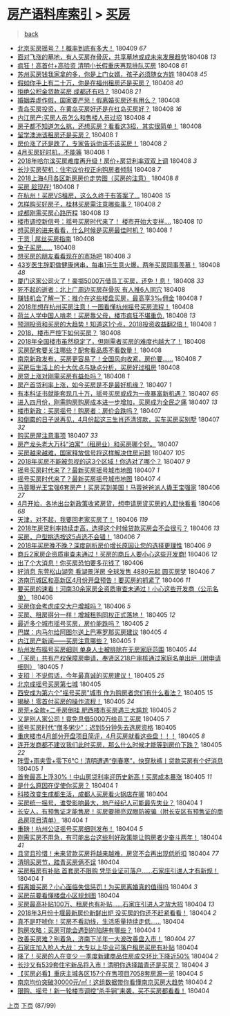 [房产语料库索引](../../README.md)  > [买房](买房.md)
====
> [back](../README.md)

- [北京买房摇号？！概率到底有多大！](http://jkwz.applinzi.com/ittc/7089790930515395600.html#%E5%8C%97%E4%BA%AC%E4%B9%B0%E6%88%BF%E6%91%87%E5%8F%B7%EF%BC%9F%EF%BC%81%E6%A6%82%E7%8E%87%E5%88%B0%E5%BA%95%E6%9C%89%E5%A4%9A%E5%A4%A7%EF%BC%81) 180409 *67* 
- [面对飞涨的墓地，有人买房存骨灰，共享墓地或成未来发展趋势​](http://jkwz.applinzi.com/ittc/7089750473764766726.html#%E9%9D%A2%E5%AF%B9%E9%A3%9E%E6%B6%A8%E7%9A%84%E5%A2%93%E5%9C%B0%EF%BC%8C%E6%9C%89%E4%BA%BA%E4%B9%B0%E6%88%BF%E5%AD%98%E9%AA%A8%E7%81%B0%EF%BC%8C%E5%85%B1%E4%BA%AB%E5%A2%93%E5%9C%B0%E6%88%96%E6%88%90%E6%9C%AA%E6%9D%A5%E5%8F%91%E5%B1%95%E8%B6%8B%E5%8A%BF%E2%80%8B) 180408 *13* 
- [疯狂！高首付+高验资 清明小长假重庆再现排队买房](http://jkwz.applinzi.com/ittc/7089730657658078219.html#%E7%96%AF%E7%8B%82%EF%BC%81%E9%AB%98%E9%A6%96%E4%BB%98%2B%E9%AB%98%E9%AA%8C%E8%B5%84+%E6%B8%85%E6%98%8E%E5%B0%8F%E9%95%BF%E5%81%87%E9%87%8D%E5%BA%86%E5%86%8D%E7%8E%B0%E6%8E%92%E9%98%9F%E4%B9%B0%E6%88%BF) 180408 *61* 
- [苏州买房钱我家拿的多，你是上门女婿，孩子必须随女方姓](http://jkwz.applinzi.com/ittc/7089719391803671558.html#%E8%8B%8F%E5%B7%9E%E4%B9%B0%E6%88%BF%E9%92%B1%E6%88%91%E5%AE%B6%E6%8B%BF%E7%9A%84%E5%A4%9A%EF%BC%8C%E4%BD%A0%E6%98%AF%E4%B8%8A%E9%97%A8%E5%A5%B3%E5%A9%BF%EF%BC%8C%E5%AD%A9%E5%AD%90%E5%BF%85%E9%A1%BB%E9%9A%8F%E5%A5%B3%E6%96%B9%E5%A7%93) 180408 *45* 
- [假如你手上有二十万，你是在福州租房还是买房？](http://jkwz.applinzi.com/ittc/7085157784138286087.html#%E5%81%87%E5%A6%82%E4%BD%A0%E6%89%8B%E4%B8%8A%E6%9C%89%E4%BA%8C%E5%8D%81%E4%B8%87%EF%BC%8C%E4%BD%A0%E6%98%AF%E5%9C%A8%E7%A6%8F%E5%B7%9E%E7%A7%9F%E6%88%BF%E8%BF%98%E6%98%AF%E4%B9%B0%E6%88%BF%EF%BC%9F) 180408 *40* 
- [拒绝公积金贷款买房 成都还有吗？](http://jkwz.applinzi.com/ittc/7089710709074297866.html#%E6%8B%92%E7%BB%9D%E5%85%AC%E7%A7%AF%E9%87%91%E8%B4%B7%E6%AC%BE%E4%B9%B0%E6%88%BF+%E6%88%90%E9%83%BD%E8%BF%98%E6%9C%89%E5%90%97%EF%BC%9F) 180408 *21* 
- [婚姻弄虚作假，国家要严惩！假离婚买房还有用么？](http://jkwz.applinzi.com/ittc/7089376344440046609.html#%E5%A9%9A%E5%A7%BB%E5%BC%84%E8%99%9A%E4%BD%9C%E5%81%87%EF%BC%8C%E5%9B%BD%E5%AE%B6%E8%A6%81%E4%B8%A5%E6%83%A9%EF%BC%81%E5%81%87%E7%A6%BB%E5%A9%9A%E4%B9%B0%E6%88%BF%E8%BF%98%E6%9C%89%E7%94%A8%E4%B9%88%EF%BC%9F) 180408  
- [青岛买房投资，在黄岛买房好还是在红岛买房好？](http://jkwz.applinzi.com/ittc/7089686978591458314.html#%E9%9D%92%E5%B2%9B%E4%B9%B0%E6%88%BF%E6%8A%95%E8%B5%84%EF%BC%8C%E5%9C%A8%E9%BB%84%E5%B2%9B%E4%B9%B0%E6%88%BF%E5%A5%BD%E8%BF%98%E6%98%AF%E5%9C%A8%E7%BA%A2%E5%B2%9B%E4%B9%B0%E6%88%BF%E5%A5%BD%EF%BC%9F) 180408 *16* 
- [内江房产:买房人员怎么和售楼人员过招](http://jkwz.applinzi.com/ittc/7089673828315956241.html#%E5%86%85%E6%B1%9F%E6%88%BF%E4%BA%A7%3A%E4%B9%B0%E6%88%BF%E4%BA%BA%E5%91%98%E6%80%8E%E4%B9%88%E5%92%8C%E5%94%AE%E6%A5%BC%E4%BA%BA%E5%91%98%E8%BF%87%E6%8B%9B) 180408 *4* 
- [房子都不知道怎么挑，还想买房？看看这3招，其实很简单！](http://jkwz.applinzi.com/ittc/7089669072977658886.html#%E6%88%BF%E5%AD%90%E9%83%BD%E4%B8%8D%E7%9F%A5%E9%81%93%E6%80%8E%E4%B9%88%E6%8C%91%EF%BC%8C%E8%BF%98%E6%83%B3%E4%B9%B0%E6%88%BF%EF%BC%9F%E7%9C%8B%E7%9C%8B%E8%BF%993%E6%8B%9B%EF%BC%8C%E5%85%B6%E5%AE%9E%E5%BE%88%E7%AE%80%E5%8D%95%EF%BC%81) 180408  
- [留学澳洲该租房还是买房？](http://jkwz.applinzi.com/ittc/7089666021088822283.html#%E7%95%99%E5%AD%A6%E6%BE%B3%E6%B4%B2%E8%AF%A5%E7%A7%9F%E6%88%BF%E8%BF%98%E6%98%AF%E4%B9%B0%E6%88%BF%EF%BC%9F) 180408 *1* 
- [房价涨了还是跌了，专家告诉你该不该买房！](http://jkwz.applinzi.com/ittc/7089665245700424721.html#%E6%88%BF%E4%BB%B7%E6%B6%A8%E4%BA%86%E8%BF%98%E6%98%AF%E8%B7%8C%E4%BA%86%EF%BC%8C%E4%B8%93%E5%AE%B6%E5%91%8A%E8%AF%89%E4%BD%A0%E8%AF%A5%E4%B8%8D%E8%AF%A5%E4%B9%B0%E6%88%BF%EF%BC%81) 180408 *2* 
- [4月买房好时机，不能等](http://jkwz.applinzi.com/ittc/7089654988488049674.html#4%E6%9C%88%E4%B9%B0%E6%88%BF%E5%A5%BD%E6%97%B6%E6%9C%BA%EF%BC%8C%E4%B8%8D%E8%83%BD%E7%AD%89) 180408 *1* 
- [2018年哈尔滨买房难度再升级！房价+房贷利率双双上调](http://jkwz.applinzi.com/ittc/7089651230739792902.html#2018%E5%B9%B4%E5%93%88%E5%B0%94%E6%BB%A8%E4%B9%B0%E6%88%BF%E9%9A%BE%E5%BA%A6%E5%86%8D%E5%8D%87%E7%BA%A7%EF%BC%81%E6%88%BF%E4%BB%B7%2B%E6%88%BF%E8%B4%B7%E5%88%A9%E7%8E%87%E5%8F%8C%E5%8F%8C%E4%B8%8A%E8%B0%83) 180408 *3* 
- [长沙买房契机：住宅议价权正向购房者倾斜](http://jkwz.applinzi.com/ittc/7089644674501575690.html#%E9%95%BF%E6%B2%99%E4%B9%B0%E6%88%BF%E5%A5%91%E6%9C%BA%EF%BC%9A%E4%BD%8F%E5%AE%85%E8%AE%AE%E4%BB%B7%E6%9D%83%E6%AD%A3%E5%90%91%E8%B4%AD%E6%88%BF%E8%80%85%E5%80%BE%E6%96%9C) 180408 *7* 
- [2018上海4月各区新房房价走势图（买房的注意）](http://jkwz.applinzi.com/ittc/7089642212881335307.html#2018%E4%B8%8A%E6%B5%B74%E6%9C%88%E5%90%84%E5%8C%BA%E6%96%B0%E6%88%BF%E6%88%BF%E4%BB%B7%E8%B5%B0%E5%8A%BF%E5%9B%BE%EF%BC%88%E4%B9%B0%E6%88%BF%E7%9A%84%E6%B3%A8%E6%84%8F%EF%BC%89) 180408 *8* 
- [买房 趁现在!](http://jkwz.applinzi.com/ittc/7089641778624070666.html#%E4%B9%B0%E6%88%BF+%E8%B6%81%E7%8E%B0%E5%9C%A8%21) 180408 *1* 
- [在杭州！买房VS租房，这么久终于有答案了…](http://jkwz.applinzi.com/ittc/7089628760406230033.html#%E5%9C%A8%E6%9D%AD%E5%B7%9E%EF%BC%81%E4%B9%B0%E6%88%BFVS%E7%A7%9F%E6%88%BF%EF%BC%8C%E8%BF%99%E4%B9%88%E4%B9%85%E7%BB%88%E4%BA%8E%E6%9C%89%E7%AD%94%E6%A1%88%E4%BA%86%E2%80%A6) 180408 *15* 
- [怎样购买好房子，桂林买房需注意哪些事？](http://jkwz.applinzi.com/ittc/7089635486245323793.html#%E6%80%8E%E6%A0%B7%E8%B4%AD%E4%B9%B0%E5%A5%BD%E6%88%BF%E5%AD%90%EF%BC%8C%E6%A1%82%E6%9E%97%E4%B9%B0%E6%88%BF%E9%9C%80%E6%B3%A8%E6%84%8F%E5%93%AA%E4%BA%9B%E4%BA%8B%EF%BC%9F) 180408 *2* 
- [成都刚需买房心路历程](http://jkwz.applinzi.com/ittc/7089634450495505419.html#%E6%88%90%E9%83%BD%E5%88%9A%E9%9C%80%E4%B9%B0%E6%88%BF%E5%BF%83%E8%B7%AF%E5%8E%86%E7%A8%8B) 180408 *13* 
- [楼市调控新信号：摇号买房时代来了！ 楼市开始大变样....](http://jkwz.applinzi.com/ittc/7089630741669610513.html#%E6%A5%BC%E5%B8%82%E8%B0%83%E6%8E%A7%E6%96%B0%E4%BF%A1%E5%8F%B7%EF%BC%9A%E6%91%87%E5%8F%B7%E4%B9%B0%E6%88%BF%E6%97%B6%E4%BB%A3%E6%9D%A5%E4%BA%86%EF%BC%81+%E6%A5%BC%E5%B8%82%E5%BC%80%E5%A7%8B%E5%A4%A7%E5%8F%98%E6%A0%B7....) 180408 *10* 
- [想买房的进来看看，什么时候是买房最佳时机？](http://jkwz.applinzi.com/ittc/7089623244888081415.html#%E6%83%B3%E4%B9%B0%E6%88%BF%E7%9A%84%E8%BF%9B%E6%9D%A5%E7%9C%8B%E7%9C%8B%EF%BC%8C%E4%BB%80%E4%B9%88%E6%97%B6%E5%80%99%E6%98%AF%E4%B9%B0%E6%88%BF%E6%9C%80%E4%BD%B3%E6%97%B6%E6%9C%BA%EF%BC%9F) 180408 *1* 
- [干货 | 屌丝买房指南](http://jkwz.applinzi.com/ittc/7089613073025598470.html#%E5%B9%B2%E8%B4%A7+%7C+%E5%B1%8C%E4%B8%9D%E4%B9%B0%E6%88%BF%E6%8C%87%E5%8D%97) 180408  
- [兔子买房……](http://jkwz.applinzi.com/ittc/7089609333392540688.html#%E5%85%94%E5%AD%90%E4%B9%B0%E6%88%BF%E2%80%A6%E2%80%A6) 180408  
- [想买房的朋友看看现在的市场吧](http://jkwz.applinzi.com/ittc/7089600194146731014.html#%E6%83%B3%E4%B9%B0%E6%88%BF%E7%9A%84%E6%9C%8B%E5%8F%8B%E7%9C%8B%E7%9C%8B%E7%8E%B0%E5%9C%A8%E7%9A%84%E5%B8%82%E5%9C%BA%E5%90%A7) 180408 *3* 
- [43岁医生辞职做健康烤串，每串1元生意火爆，两年买房同事羡慕！](http://jkwz.applinzi.com/ittc/7089588318184670224.html#43%E5%B2%81%E5%8C%BB%E7%94%9F%E8%BE%9E%E8%81%8C%E5%81%9A%E5%81%A5%E5%BA%B7%E7%83%A4%E4%B8%B2%EF%BC%8C%E6%AF%8F%E4%B8%B21%E5%85%83%E7%94%9F%E6%84%8F%E7%81%AB%E7%88%86%EF%BC%8C%E4%B8%A4%E5%B9%B4%E4%B9%B0%E6%88%BF%E5%90%8C%E4%BA%8B%E7%BE%A1%E6%85%95%EF%BC%81) 180408 *48* 
- [厦门这家公司火了！豪掷5000万借员工买房，还免！息！](http://jkwz.applinzi.com/ittc/7089582979003450378.html#%E5%8E%A6%E9%97%A8%E8%BF%99%E5%AE%B6%E5%85%AC%E5%8F%B8%E7%81%AB%E4%BA%86%EF%BC%81%E8%B1%AA%E6%8E%B75000%E4%B8%87%E5%80%9F%E5%91%98%E5%B7%A5%E4%B9%B0%E6%88%BF%EF%BC%8C%E8%BF%98%E5%85%8D%EF%BC%81%E6%81%AF%EF%BC%81) 180408 *33* 
- [死不起的逝者：北上广周边买房存骨灰 有人推6人同穴](http://jkwz.applinzi.com/ittc/7089582295025714193.html#%E6%AD%BB%E4%B8%8D%E8%B5%B7%E7%9A%84%E9%80%9D%E8%80%85%EF%BC%9A%E5%8C%97%E4%B8%8A%E5%B9%BF%E5%91%A8%E8%BE%B9%E4%B9%B0%E6%88%BF%E5%AD%98%E9%AA%A8%E7%81%B0+%E6%9C%89%E4%BA%BA%E6%8E%A86%E4%BA%BA%E5%90%8C%E7%A9%B4) 180408  
- [赚钱机会了解一下：推介在这些楼盘买房，最高享3‰佣金](http://jkwz.applinzi.com/ittc/7089579911025263627.html#%E8%B5%9A%E9%92%B1%E6%9C%BA%E4%BC%9A%E4%BA%86%E8%A7%A3%E4%B8%80%E4%B8%8B%EF%BC%9A%E6%8E%A8%E4%BB%8B%E5%9C%A8%E8%BF%99%E4%BA%9B%E6%A5%BC%E7%9B%98%E4%B9%B0%E6%88%BF%EF%BC%8C%E6%9C%80%E9%AB%98%E4%BA%AB3%E2%80%B0%E4%BD%A3%E9%87%91) 180408 *1* 
- [2018年想在杭州买房注意！一图看懂杭州摇号买房流程！](http://jkwz.applinzi.com/ittc/7089557851003683847.html#2018%E5%B9%B4%E6%83%B3%E5%9C%A8%E6%9D%AD%E5%B7%9E%E4%B9%B0%E6%88%BF%E6%B3%A8%E6%84%8F%EF%BC%81%E4%B8%80%E5%9B%BE%E7%9C%8B%E6%87%82%E6%9D%AD%E5%B7%9E%E6%91%87%E5%8F%B7%E4%B9%B0%E6%88%BF%E6%B5%81%E7%A8%8B%EF%BC%81) 180408  
- [荷兰人学中国人啃老！买房靠父母，楼市疯狂不堪重负.](http://jkwz.applinzi.com/ittc/7089557763997041670.html#%E8%8D%B7%E5%85%B0%E4%BA%BA%E5%AD%A6%E4%B8%AD%E5%9B%BD%E4%BA%BA%E5%95%83%E8%80%81%EF%BC%81%E4%B9%B0%E6%88%BF%E9%9D%A0%E7%88%B6%E6%AF%8D%EF%BC%8C%E6%A5%BC%E5%B8%82%E7%96%AF%E7%8B%82%E4%B8%8D%E5%A0%AA%E9%87%8D%E8%B4%9F.) 180408 *13* 
- [预测投资和买房的大趋势！知道这1个点，2018投资收益翻2倍！](http://jkwz.applinzi.com/ittc/7089556448600392721.html#%E9%A2%84%E6%B5%8B%E6%8A%95%E8%B5%84%E5%92%8C%E4%B9%B0%E6%88%BF%E7%9A%84%E5%A4%A7%E8%B6%8B%E5%8A%BF%EF%BC%81%E7%9F%A5%E9%81%93%E8%BF%991%E4%B8%AA%E7%82%B9%EF%BC%8C2018%E6%8A%95%E8%B5%84%E6%94%B6%E7%9B%8A%E7%BF%BB2%E5%80%8D%EF%BC%81) 180408 *1* 
- [2018，楼市严控下如何买房？](http://jkwz.applinzi.com/ittc/7089555889650664454.html#2018%EF%BC%8C%E6%A5%BC%E5%B8%82%E4%B8%A5%E6%8E%A7%E4%B8%8B%E5%A6%82%E4%BD%95%E4%B9%B0%E6%88%BF%EF%BC%9F) 180408  
- [2018年全国楼市虽然稳定了，但刚需者买房的难度也越大了！](http://jkwz.applinzi.com/ittc/7089525130516759569.html#2018%E5%B9%B4%E5%85%A8%E5%9B%BD%E6%A5%BC%E5%B8%82%E8%99%BD%E7%84%B6%E7%A8%B3%E5%AE%9A%E4%BA%86%EF%BC%8C%E4%BD%86%E5%88%9A%E9%9C%80%E8%80%85%E4%B9%B0%E6%88%BF%E7%9A%84%E9%9A%BE%E5%BA%A6%E4%B9%9F%E8%B6%8A%E5%A4%A7%E4%BA%86%EF%BC%81) 180408  
- [买房配套要关注哪些？配套看品质不看数量！](http://jkwz.applinzi.com/ittc/7089553747514754064.html#%E4%B9%B0%E6%88%BF%E9%85%8D%E5%A5%97%E8%A6%81%E5%85%B3%E6%B3%A8%E5%93%AA%E4%BA%9B%EF%BC%9F%E9%85%8D%E5%A5%97%E7%9C%8B%E5%93%81%E8%B4%A8%E4%B8%8D%E7%9C%8B%E6%95%B0%E9%87%8F%EF%BC%81) 180408  
- [南京新政发布，买房更容易了！全国风向收紧，房价要......](http://jkwz.applinzi.com/ittc/7089549544008451082.html#%E5%8D%97%E4%BA%AC%E6%96%B0%E6%94%BF%E5%8F%91%E5%B8%83%EF%BC%8C%E4%B9%B0%E6%88%BF%E6%9B%B4%E5%AE%B9%E6%98%93%E4%BA%86%EF%BC%81%E5%85%A8%E5%9B%BD%E9%A3%8E%E5%90%91%E6%94%B6%E7%B4%A7%EF%BC%8C%E6%88%BF%E4%BB%B7%E8%A6%81......) 180408 *7* 
- [买房后生活上的十大优点与缺点分析，买房好过租房](http://jkwz.applinzi.com/ittc/7089530747541259281.html#%E4%B9%B0%E6%88%BF%E5%90%8E%E7%94%9F%E6%B4%BB%E4%B8%8A%E7%9A%84%E5%8D%81%E5%A4%A7%E4%BC%98%E7%82%B9%E4%B8%8E%E7%BC%BA%E7%82%B9%E5%88%86%E6%9E%90%EF%BC%8C%E4%B9%B0%E6%88%BF%E5%A5%BD%E8%BF%87%E7%A7%9F%E6%88%BF) 180408  
- [房贷上涨对刚需买房有益处吗？](http://jkwz.applinzi.com/ittc/7089521434244416519.html#%E6%88%BF%E8%B4%B7%E4%B8%8A%E6%B6%A8%E5%AF%B9%E5%88%9A%E9%9C%80%E4%B9%B0%E6%88%BF%E6%9C%89%E7%9B%8A%E5%A4%84%E5%90%97%EF%BC%9F) 180408 *1* 
- [房产首贷利率上涨，如今买房是不是最好机缘？](http://jkwz.applinzi.com/ittc/7089370643198116871.html#%E6%88%BF%E4%BA%A7%E9%A6%96%E8%B4%B7%E5%88%A9%E7%8E%87%E4%B8%8A%E6%B6%A8%EF%BC%8C%E5%A6%82%E4%BB%8A%E4%B9%B0%E6%88%BF%E6%98%AF%E4%B8%8D%E6%98%AF%E6%9C%80%E5%A5%BD%E6%9C%BA%E7%BC%98%EF%BC%9F) 180407 *1* 
- [有本科证书就能套现几十万，摇号买房或成为一夜暴富新机遇？](http://jkwz.applinzi.com/ittc/7089363003856389126.html#%E6%9C%89%E6%9C%AC%E7%A7%91%E8%AF%81%E4%B9%A6%E5%B0%B1%E8%83%BD%E5%A5%97%E7%8E%B0%E5%87%A0%E5%8D%81%E4%B8%87%EF%BC%8C%E6%91%87%E5%8F%B7%E4%B9%B0%E6%88%BF%E6%88%96%E6%88%90%E4%B8%BA%E4%B8%80%E5%A4%9C%E6%9A%B4%E5%AF%8C%E6%96%B0%E6%9C%BA%E9%81%87%EF%BC%9F) 180407 *65* 
- [进入四月份，刚需购房购房成本进一步增加，买房成为全民之痛](http://jkwz.applinzi.com/ittc/7089330564035511303.html#%E8%BF%9B%E5%85%A5%E5%9B%9B%E6%9C%88%E4%BB%BD%EF%BC%8C%E5%88%9A%E9%9C%80%E8%B4%AD%E6%88%BF%E8%B4%AD%E6%88%BF%E6%88%90%E6%9C%AC%E8%BF%9B%E4%B8%80%E6%AD%A5%E5%A2%9E%E5%8A%A0%EF%BC%8C%E4%B9%B0%E6%88%BF%E6%88%90%E4%B8%BA%E5%85%A8%E6%B0%91%E4%B9%8B%E7%97%9B) 180407 *13* 
- [楼市新政：买房摇号！购房者：房价会跌吗？](http://jkwz.applinzi.com/ittc/7089254897650500625.html#%E6%A5%BC%E5%B8%82%E6%96%B0%E6%94%BF%EF%BC%9A%E4%B9%B0%E6%88%BF%E6%91%87%E5%8F%B7%EF%BC%81%E8%B4%AD%E6%88%BF%E8%80%85%EF%BC%9A%E6%88%BF%E4%BB%B7%E4%BC%9A%E8%B7%8C%E5%90%97%EF%BC%9F) 180407  
- [和倒霉的日子说再见，4月份起这三生肖还清贷款，买车买房买别墅](http://jkwz.applinzi.com/ittc/7089302033721197575.html#%E5%92%8C%E5%80%92%E9%9C%89%E7%9A%84%E6%97%A5%E5%AD%90%E8%AF%B4%E5%86%8D%E8%A7%81%EF%BC%8C4%E6%9C%88%E4%BB%BD%E8%B5%B7%E8%BF%99%E4%B8%89%E7%94%9F%E8%82%96%E8%BF%98%E6%B8%85%E8%B4%B7%E6%AC%BE%EF%BC%8C%E4%B9%B0%E8%BD%A6%E4%B9%B0%E6%88%BF%E4%B9%B0%E5%88%AB%E5%A2%85) 180407 *32* 
- [购买房屋注意事项](http://jkwz.applinzi.com/ittc/7089282853278057478.html#%E8%B4%AD%E4%B9%B0%E6%88%BF%E5%B1%8B%E6%B3%A8%E6%84%8F%E4%BA%8B%E9%A1%B9) 180407 *33* 
- [房产龙头老大万科“泊寓”（租房业）和买房哪个好。](http://jkwz.applinzi.com/ittc/7089270727381615623.html#%E6%88%BF%E4%BA%A7%E9%BE%99%E5%A4%B4%E8%80%81%E5%A4%A7%E4%B8%87%E7%A7%91%E2%80%9C%E6%B3%8A%E5%AF%93%E2%80%9D%EF%BC%88%E7%A7%9F%E6%88%BF%E4%B8%9A%EF%BC%89%E5%92%8C%E4%B9%B0%E6%88%BF%E5%93%AA%E4%B8%AA%E5%A5%BD%E3%80%82) 180407  
- [买房越来越难，国家释放信号将这样解决住房问题](http://jkwz.applinzi.com/ittc/7089017756689368075.html#%E4%B9%B0%E6%88%BF%E8%B6%8A%E6%9D%A5%E8%B6%8A%E9%9A%BE%EF%BC%8C%E5%9B%BD%E5%AE%B6%E9%87%8A%E6%94%BE%E4%BF%A1%E5%8F%B7%E5%B0%86%E8%BF%99%E6%A0%B7%E8%A7%A3%E5%86%B3%E4%BD%8F%E6%88%BF%E9%97%AE%E9%A2%98) 180407 *105* 
- [2018年买房不能被忽视的这3个区域！你选对了哪个？](http://jkwz.applinzi.com/ittc/7088189816963597318.html#2018%E5%B9%B4%E4%B9%B0%E6%88%BF%E4%B8%8D%E8%83%BD%E8%A2%AB%E5%BF%BD%E8%A7%86%E7%9A%84%E8%BF%993%E4%B8%AA%E5%8C%BA%E5%9F%9F%EF%BC%81%E4%BD%A0%E9%80%89%E5%AF%B9%E4%BA%86%E5%93%AA%E4%B8%AA%EF%BC%9F) 180407 *9* 
- [摇号买房时代来了？最新买房摇号城市地图](http://jkwz.applinzi.com/ittc/7089132963654796305.html#%E6%91%87%E5%8F%B7%E4%B9%B0%E6%88%BF%E6%97%B6%E4%BB%A3%E6%9D%A5%E4%BA%86%EF%BC%9F%E6%9C%80%E6%96%B0%E4%B9%B0%E6%88%BF%E6%91%87%E5%8F%B7%E5%9F%8E%E5%B8%82%E5%9C%B0%E5%9B%BE) 180407 *1* 
- [摇号买房时代来了？最新买房摇号城市地图](http://jkwz.applinzi.com/ittc/7089018000835609617.html#%E6%91%87%E5%8F%B7%E4%B9%B0%E6%88%BF%E6%97%B6%E4%BB%A3%E6%9D%A5%E4%BA%86%EF%BC%9F%E6%9C%80%E6%96%B0%E4%B9%B0%E6%88%BF%E6%91%87%E5%8F%B7%E5%9F%8E%E5%B8%82%E5%9C%B0%E5%9B%BE) 180407 *4* 
- [马蓉曝光王宝强6套房产！买房买到美国！马蓉爸爸派人撬王宝强家](http://jkwz.applinzi.com/ittc/7088947325563307024.html#%E9%A9%AC%E8%93%89%E6%9B%9D%E5%85%89%E7%8E%8B%E5%AE%9D%E5%BC%BA6%E5%A5%97%E6%88%BF%E4%BA%A7%EF%BC%81%E4%B9%B0%E6%88%BF%E4%B9%B0%E5%88%B0%E7%BE%8E%E5%9B%BD%EF%BC%81%E9%A9%AC%E8%93%89%E7%88%B8%E7%88%B8%E6%B4%BE%E4%BA%BA%E6%92%AC%E7%8E%8B%E5%AE%9D%E5%BC%BA%E5%AE%B6) 180406 *27* 
- [4月开始，各地出台新政策收紧房贷，想申请房贷买房的人赶快看看](http://jkwz.applinzi.com/ittc/7088942624256033798.html#4%E6%9C%88%E5%BC%80%E5%A7%8B%EF%BC%8C%E5%90%84%E5%9C%B0%E5%87%BA%E5%8F%B0%E6%96%B0%E6%94%BF%E7%AD%96%E6%94%B6%E7%B4%A7%E6%88%BF%E8%B4%B7%EF%BC%8C%E6%83%B3%E7%94%B3%E8%AF%B7%E6%88%BF%E8%B4%B7%E4%B9%B0%E6%88%BF%E7%9A%84%E4%BA%BA%E8%B5%B6%E5%BF%AB%E7%9C%8B%E7%9C%8B) 180406 *68* 
- [天津，对不起，我要回老家买房了！](http://jkwz.applinzi.com/ittc/7088932219072807953.html#%E5%A4%A9%E6%B4%A5%EF%BC%8C%E5%AF%B9%E4%B8%8D%E8%B5%B7%EF%BC%8C%E6%88%91%E8%A6%81%E5%9B%9E%E8%80%81%E5%AE%B6%E4%B9%B0%E6%88%BF%E4%BA%86%EF%BC%81) 180406 *119* 
- [2018年房贷利率持续走高，选择这个时候贷款买房会不会很亏？](http://jkwz.applinzi.com/ittc/7088919416702239750.html#2018%E5%B9%B4%E6%88%BF%E8%B4%B7%E5%88%A9%E7%8E%87%E6%8C%81%E7%BB%AD%E8%B5%B0%E9%AB%98%EF%BC%8C%E9%80%89%E6%8B%A9%E8%BF%99%E4%B8%AA%E6%97%B6%E5%80%99%E8%B4%B7%E6%AC%BE%E4%B9%B0%E6%88%BF%E4%BC%9A%E4%B8%8D%E4%BC%9A%E5%BE%88%E4%BA%8F%EF%BC%9F) 180406 *13* 
- [买房，户型挑选按这5点选不会错！](http://jkwz.applinzi.com/ittc/7088895319557538827.html#%E4%B9%B0%E6%88%BF%EF%BC%8C%E6%88%B7%E5%9E%8B%E6%8C%91%E9%80%89%E6%8C%89%E8%BF%995%E7%82%B9%E9%80%89%E4%B8%8D%E4%BC%9A%E9%94%99%EF%BC%81) 180406 *7* 
- [2018年买房晚不晚？深度剖析房价增长原因让您的选择更理性](http://jkwz.applinzi.com/ittc/7088863702105457680.html#2018%E5%B9%B4%E4%B9%B0%E6%88%BF%E6%99%9A%E4%B8%8D%E6%99%9A%EF%BC%9F%E6%B7%B1%E5%BA%A6%E5%89%96%E6%9E%90%E6%88%BF%E4%BB%B7%E5%A2%9E%E9%95%BF%E5%8E%9F%E5%9B%A0%E8%AE%A9%E6%82%A8%E7%9A%84%E9%80%89%E6%8B%A9%E6%9B%B4%E7%90%86%E6%80%A7) 180406 *9* 
- [商丘2家房企资质审查未通过！买房的商丘人要小心这些开发商!](http://jkwz.applinzi.com/ittc/7088805444242113553.html#%E5%95%86%E4%B8%982%E5%AE%B6%E6%88%BF%E4%BC%81%E8%B5%84%E8%B4%A8%E5%AE%A1%E6%9F%A5%E6%9C%AA%E9%80%9A%E8%BF%87%EF%BC%81%E4%B9%B0%E6%88%BF%E7%9A%84%E5%95%86%E4%B8%98%E4%BA%BA%E8%A6%81%E5%B0%8F%E5%BF%83%E8%BF%99%E4%BA%9B%E5%BC%80%E5%8F%91%E5%95%86%21) 180406 *12* 
- [出了个大消息！你买房恐怕要多花钱了](http://jkwz.applinzi.com/ittc/7088805209008768010.html#%E5%87%BA%E4%BA%86%E4%B8%AA%E5%A4%A7%E6%B6%88%E6%81%AF%EF%BC%81%E4%BD%A0%E4%B9%B0%E6%88%BF%E6%81%90%E6%80%95%E8%A6%81%E5%A4%9A%E8%8A%B1%E9%92%B1%E4%BA%86) 180406  
- [好消息 东莞松山湖旁 看湖景洋房 全球发售 4880元起 圆买房梦](http://jkwz.applinzi.com/ittc/7088794615266411527.html#%E5%A5%BD%E6%B6%88%E6%81%AF+%E4%B8%9C%E8%8E%9E%E6%9D%BE%E5%B1%B1%E6%B9%96%E6%97%81+%E7%9C%8B%E6%B9%96%E6%99%AF%E6%B4%8B%E6%88%BF+%E5%85%A8%E7%90%83%E5%8F%91%E5%94%AE+4880%E5%85%83%E8%B5%B7+%E5%9C%86%E4%B9%B0%E6%88%BF%E6%A2%A6) 180406 *7* 
- [济南历城区和高新区4月份开盘预告！要买房的抓紧了](http://jkwz.applinzi.com/ittc/7088772938696492048.html#%E6%B5%8E%E5%8D%97%E5%8E%86%E5%9F%8E%E5%8C%BA%E5%92%8C%E9%AB%98%E6%96%B0%E5%8C%BA4%E6%9C%88%E4%BB%BD%E5%BC%80%E7%9B%98%E9%A2%84%E5%91%8A%EF%BC%81%E8%A6%81%E4%B9%B0%E6%88%BF%E7%9A%84%E6%8A%93%E7%B4%A7%E4%BA%86) 180406 *11* 
- [要买房的速看！河南30余家房企资质审查未通过！小心这些开发商（公示名单）](http://jkwz.applinzi.com/ittc/7088714789796971527.html#%E8%A6%81%E4%B9%B0%E6%88%BF%E7%9A%84%E9%80%9F%E7%9C%8B%EF%BC%81%E6%B2%B3%E5%8D%9730%E4%BD%99%E5%AE%B6%E6%88%BF%E4%BC%81%E8%B5%84%E8%B4%A8%E5%AE%A1%E6%9F%A5%E6%9C%AA%E9%80%9A%E8%BF%87%EF%BC%81%E5%B0%8F%E5%BF%83%E8%BF%99%E4%BA%9B%E5%BC%80%E5%8F%91%E5%95%86%EF%BC%88%E5%85%AC%E7%A4%BA%E5%90%8D%E5%8D%95%EF%BC%89) 180406  
- [买房你会考虑成交大户增城吗？](http://jkwz.applinzi.com/ittc/7088655137444987921.html#%E4%B9%B0%E6%88%BF%E4%BD%A0%E4%BC%9A%E8%80%83%E8%99%91%E6%88%90%E4%BA%A4%E5%A4%A7%E6%88%B7%E5%A2%9E%E5%9F%8E%E5%90%97%EF%BC%9F) 180406 *5* 
- [买房、租房得分一样！增城租购同权正式落地！](http://jkwz.applinzi.com/ittc/7088627114129753095.html#%E4%B9%B0%E6%88%BF%E3%80%81%E7%A7%9F%E6%88%BF%E5%BE%97%E5%88%86%E4%B8%80%E6%A0%B7%EF%BC%81%E5%A2%9E%E5%9F%8E%E7%A7%9F%E8%B4%AD%E5%90%8C%E6%9D%83%E6%AD%A3%E5%BC%8F%E8%90%BD%E5%9C%B0%EF%BC%81) 180405 *12* 
- [最近多个城市摇号买房，房价能跌吗？](http://jkwz.applinzi.com/ittc/7088590547608683536.html#%E6%9C%80%E8%BF%91%E5%A4%9A%E4%B8%AA%E5%9F%8E%E5%B8%82%E6%91%87%E5%8F%B7%E4%B9%B0%E6%88%BF%EF%BC%8C%E6%88%BF%E4%BB%B7%E8%83%BD%E8%B7%8C%E5%90%97%EF%BC%9F) 180405 *2* 
- [巴媒：内马尔给阿图尔送上巴塞罗那买房建议](http://jkwz.applinzi.com/ittc/7088539563842864134.html#%E5%B7%B4%E5%AA%92%EF%BC%9A%E5%86%85%E9%A9%AC%E5%B0%94%E7%BB%99%E9%98%BF%E5%9B%BE%E5%B0%94%E9%80%81%E4%B8%8A%E5%B7%B4%E5%A1%9E%E7%BD%97%E9%82%A3%E4%B9%B0%E6%88%BF%E5%BB%BA%E8%AE%AE) 180405 *4* 
- [内江房产新闻——买房注意哪些？](http://jkwz.applinzi.com/ittc/7088520860338226183.html#%E5%86%85%E6%B1%9F%E6%88%BF%E4%BA%A7%E6%96%B0%E9%97%BB%E2%80%94%E2%80%94%E4%B9%B0%E6%88%BF%E6%B3%A8%E6%84%8F%E5%93%AA%E4%BA%9B%EF%BC%9F) 180405 *1* 
- [杭州发布摇号买房细则 单身人士被排除在无房家庭范围](http://jkwz.applinzi.com/ittc/7088507165553984528.html#%E6%9D%AD%E5%B7%9E%E5%8F%91%E5%B8%83%E6%91%87%E5%8F%B7%E4%B9%B0%E6%88%BF%E7%BB%86%E5%88%99+%E5%8D%95%E8%BA%AB%E4%BA%BA%E5%A3%AB%E8%A2%AB%E6%8E%92%E9%99%A4%E5%9C%A8%E6%97%A0%E6%88%BF%E5%AE%B6%E5%BA%AD%E8%8C%83%E5%9B%B4) 180405 *44* 
- [「买房」共有产权保障房申请，奉贤区218户审核通过家庭名单出炉（附申请细则）](http://jkwz.applinzi.com/ittc/7088484169221145617.html#%E3%80%8C%E4%B9%B0%E6%88%BF%E3%80%8D%E5%85%B1%E6%9C%89%E4%BA%A7%E6%9D%83%E4%BF%9D%E9%9A%9C%E6%88%BF%E7%94%B3%E8%AF%B7%EF%BC%8C%E5%A5%89%E8%B4%A4%E5%8C%BA218%E6%88%B7%E5%AE%A1%E6%A0%B8%E9%80%9A%E8%BF%87%E5%AE%B6%E5%BA%AD%E5%90%8D%E5%8D%95%E5%87%BA%E7%82%89%EF%BC%88%E9%99%84%E7%94%B3%E8%AF%B7%E7%BB%86%E5%88%99%EF%BC%89) 180405 *1* 
- [支招｜不说假话，今年最真诚的买房建议！](http://jkwz.applinzi.com/ittc/7088483820406047755.html#%E6%94%AF%E6%8B%9B%EF%BD%9C%E4%B8%8D%E8%AF%B4%E5%81%87%E8%AF%9D%EF%BC%8C%E4%BB%8A%E5%B9%B4%E6%9C%80%E7%9C%9F%E8%AF%9A%E7%9A%84%E4%B9%B0%E6%88%BF%E5%BB%BA%E8%AE%AE%EF%BC%81) 180405 *25* 
- [北京成摇号买房第七城](http://jkwz.applinzi.com/ittc/7088437236347700234.html#%E5%8C%97%E4%BA%AC%E6%88%90%E6%91%87%E5%8F%B7%E4%B9%B0%E6%88%BF%E7%AC%AC%E4%B8%83%E5%9F%8E) 180405  
- [西安成为第六个&quot;摇号买房&quot;城市 作为购房者您们有什么看法？](http://jkwz.applinzi.com/ittc/7088185831875675153.html#%E8%A5%BF%E5%AE%89%E6%88%90%E4%B8%BA%E7%AC%AC%E5%85%AD%E4%B8%AA%26quot%3B%E6%91%87%E5%8F%B7%E4%B9%B0%E6%88%BF%26quot%3B%E5%9F%8E%E5%B8%82+%E4%BD%9C%E4%B8%BA%E8%B4%AD%E6%88%BF%E8%80%85%E6%82%A8%E4%BB%AC%E6%9C%89%E4%BB%80%E4%B9%88%E7%9C%8B%E6%B3%95%EF%BC%9F) 180405 *15* 
- [揭秘！零首付买房的操作流程！](http://jkwz.applinzi.com/ittc/7088431806783423498.html#%E6%8F%AD%E7%A7%98%EF%BC%81%E9%9B%B6%E9%A6%96%E4%BB%98%E4%B9%B0%E6%88%BF%E7%9A%84%E6%93%8D%E4%BD%9C%E6%B5%81%E7%A8%8B%EF%BC%81) 180405 *24* 
- [房荒+全款+二手房倒挂 肥西楼市买房遇三大尴尬](http://jkwz.applinzi.com/ittc/7088414635042800656.html#%E6%88%BF%E8%8D%92%2B%E5%85%A8%E6%AC%BE%2B%E4%BA%8C%E6%89%8B%E6%88%BF%E5%80%92%E6%8C%82+%E8%82%A5%E8%A5%BF%E6%A5%BC%E5%B8%82%E4%B9%B0%E6%88%BF%E9%81%87%E4%B8%89%E5%A4%A7%E5%B0%B4%E5%B0%AC) 180405 *2* 
- [又是别人家公司！竟免息借5000万给员工买房](http://jkwz.applinzi.com/ittc/7088395768207770635.html#%E5%8F%88%E6%98%AF%E5%88%AB%E4%BA%BA%E5%AE%B6%E5%85%AC%E5%8F%B8%EF%BC%81%E7%AB%9F%E5%85%8D%E6%81%AF%E5%80%9F5000%E4%B8%87%E7%BB%99%E5%91%98%E5%B7%A5%E4%B9%B0%E6%88%BF) 180405 *7* 
- [摇号买房时代“僧多粥少”：迟到5分钟失去选房资格](http://jkwz.applinzi.com/ittc/7088383708065432583.html#%E6%91%87%E5%8F%B7%E4%B9%B0%E6%88%BF%E6%97%B6%E4%BB%A3%E2%80%9C%E5%83%A7%E5%A4%9A%E7%B2%A5%E5%B0%91%E2%80%9D%EF%BC%9A%E8%BF%9F%E5%88%B05%E5%88%86%E9%92%9F%E5%A4%B1%E5%8E%BB%E9%80%89%E6%88%BF%E8%B5%84%E6%A0%BC) 180405  
- [重庆楼市4月部分开盘项目简评，4月买房就看这些盘！！！](http://jkwz.applinzi.com/ittc/7088194330412188688.html#%E9%87%8D%E5%BA%86%E6%A5%BC%E5%B8%824%E6%9C%88%E9%83%A8%E5%88%86%E5%BC%80%E7%9B%98%E9%A1%B9%E7%9B%AE%E7%AE%80%E8%AF%84%EF%BC%8C4%E6%9C%88%E4%B9%B0%E6%88%BF%E5%B0%B1%E7%9C%8B%E8%BF%99%E4%BA%9B%E7%9B%98%EF%BC%81%EF%BC%81%EF%BC%81) 180405 *8* 
- [连开发商都不建议我们此时买房，那么什么时候才能等到房价下跌？](http://jkwz.applinzi.com/ittc/7088054512818586630.html#%E8%BF%9E%E5%BC%80%E5%8F%91%E5%95%86%E9%83%BD%E4%B8%8D%E5%BB%BA%E8%AE%AE%E6%88%91%E4%BB%AC%E6%AD%A4%E6%97%B6%E4%B9%B0%E6%88%BF%EF%BC%8C%E9%82%A3%E4%B9%88%E4%BB%80%E4%B9%88%E6%97%B6%E5%80%99%E6%89%8D%E8%83%BD%E7%AD%89%E5%88%B0%E6%88%BF%E4%BB%B7%E4%B8%8B%E8%B7%8C%EF%BC%9F) 180405 *22* 
- [阵雪+雨夹雪+零下6℃！清明遭遇“倒春寒”，快穿秋裤丨贷款买房有个好消息](http://jkwz.applinzi.com/ittc/7088288132992861201.html#%E9%98%B5%E9%9B%AA%2B%E9%9B%A8%E5%A4%B9%E9%9B%AA%2B%E9%9B%B6%E4%B8%8B6%E2%84%83%EF%BC%81%E6%B8%85%E6%98%8E%E9%81%AD%E9%81%87%E2%80%9C%E5%80%92%E6%98%A5%E5%AF%92%E2%80%9D%EF%BC%8C%E5%BF%AB%E7%A9%BF%E7%A7%8B%E8%A3%A4%E4%B8%A8%E8%B4%B7%E6%AC%BE%E4%B9%B0%E6%88%BF%E6%9C%89%E4%B8%AA%E5%A5%BD%E6%B6%88%E6%81%AF) 180405 *1* 
- [首套最高上浮30%！中山房贷利率迎历史新高！买房成本暴涨](http://jkwz.applinzi.com/ittc/7088176092177499143.html#%E9%A6%96%E5%A5%97%E6%9C%80%E9%AB%98%E4%B8%8A%E6%B5%AE30%25%EF%BC%81%E4%B8%AD%E5%B1%B1%E6%88%BF%E8%B4%B7%E5%88%A9%E7%8E%87%E8%BF%8E%E5%8E%86%E5%8F%B2%E6%96%B0%E9%AB%98%EF%BC%81%E4%B9%B0%E6%88%BF%E6%88%90%E6%9C%AC%E6%9A%B4%E6%B6%A8) 180405 *11* 
- [是什么原因在促使你买房？](http://jkwz.applinzi.com/ittc/7088225875319587850.html#%E6%98%AF%E4%BB%80%E4%B9%88%E5%8E%9F%E5%9B%A0%E5%9C%A8%E4%BF%83%E4%BD%BF%E4%BD%A0%E4%B9%B0%E6%88%BF%EF%BC%9F) 180404 *1* 
- [科技改变生成都生活，成都人买房看火锅店在哪](http://jkwz.applinzi.com/ittc/7088223942336840720.html#%E7%A7%91%E6%8A%80%E6%94%B9%E5%8F%98%E7%94%9F%E6%88%90%E9%83%BD%E7%94%9F%E6%B4%BB%EF%BC%8C%E6%88%90%E9%83%BD%E4%BA%BA%E4%B9%B0%E6%88%BF%E7%9C%8B%E7%81%AB%E9%94%85%E5%BA%97%E5%9C%A8%E5%93%AA) 180404  
- [买房统一摇号，谁受影响最大，地产经纪人可能最先失业？](http://jkwz.applinzi.com/ittc/7088211679018222609.html#%E4%B9%B0%E6%88%BF%E7%BB%9F%E4%B8%80%E6%91%87%E5%8F%B7%EF%BC%8C%E8%B0%81%E5%8F%97%E5%BD%B1%E5%93%8D%E6%9C%80%E5%A4%A7%EF%BC%8C%E5%9C%B0%E4%BA%A7%E7%BB%8F%E7%BA%AA%E4%BA%BA%E5%8F%AF%E8%83%BD%E6%9C%80%E5%85%88%E5%A4%B1%E4%B8%9A%EF%BC%9F) 180404 *1* 
- [长安人，有预售证才能售房！买房要擦亮双眼防被骗（附长安区有预售证的商品房项目清单）](http://jkwz.applinzi.com/ittc/7088210802513544203.html#%E9%95%BF%E5%AE%89%E4%BA%BA%EF%BC%8C%E6%9C%89%E9%A2%84%E5%94%AE%E8%AF%81%E6%89%8D%E8%83%BD%E5%94%AE%E6%88%BF%EF%BC%81%E4%B9%B0%E6%88%BF%E8%A6%81%E6%93%A6%E4%BA%AE%E5%8F%8C%E7%9C%BC%E9%98%B2%E8%A2%AB%E9%AA%97%EF%BC%88%E9%99%84%E9%95%BF%E5%AE%89%E5%8C%BA%E6%9C%89%E9%A2%84%E5%94%AE%E8%AF%81%E7%9A%84%E5%95%86%E5%93%81%E6%88%BF%E9%A1%B9%E7%9B%AE%E6%B8%85%E5%8D%95%EF%BC%89) 180404 *1* 
- [重磅！杭州公证摇号买房细则发布！](http://jkwz.applinzi.com/ittc/7088209857012565008.html#%E9%87%8D%E7%A3%85%EF%BC%81%E6%9D%AD%E5%B7%9E%E5%85%AC%E8%AF%81%E6%91%87%E5%8F%B7%E4%B9%B0%E6%88%BF%E7%BB%86%E5%88%99%E5%8F%91%E5%B8%83%EF%BC%81) 180404 *5* 
- [刚需买房不用急，有可能出台这些利好政策能让购房者少奋斗两年！](http://jkwz.applinzi.com/ittc/7088203722327065611.html#%E5%88%9A%E9%9C%80%E4%B9%B0%E6%88%BF%E4%B8%8D%E7%94%A8%E6%80%A5%EF%BC%8C%E6%9C%89%E5%8F%AF%E8%83%BD%E5%87%BA%E5%8F%B0%E8%BF%99%E4%BA%9B%E5%88%A9%E5%A5%BD%E6%94%BF%E7%AD%96%E8%83%BD%E8%AE%A9%E8%B4%AD%E6%88%BF%E8%80%85%E5%B0%91%E5%A5%8B%E6%96%97%E4%B8%A4%E5%B9%B4%EF%BC%81) 180404 *41* 
- [且贷且珍惜！未来贷款买房将越来越难，房贷不会再出现低折扣](http://jkwz.applinzi.com/ittc/7088187202272232454.html#%E4%B8%94%E8%B4%B7%E4%B8%94%E7%8F%8D%E6%83%9C%EF%BC%81%E6%9C%AA%E6%9D%A5%E8%B4%B7%E6%AC%BE%E4%B9%B0%E6%88%BF%E5%B0%86%E8%B6%8A%E6%9D%A5%E8%B6%8A%E9%9A%BE%EF%BC%8C%E6%88%BF%E8%B4%B7%E4%B8%8D%E4%BC%9A%E5%86%8D%E5%87%BA%E7%8E%B0%E4%BD%8E%E6%8A%98%E6%89%A3) 180404 *77* 
- [清明买房节，踏青买房俩不误](http://jkwz.applinzi.com/ittc/7088178789517624331.html#%E6%B8%85%E6%98%8E%E4%B9%B0%E6%88%BF%E8%8A%82%EF%BC%8C%E8%B8%8F%E9%9D%92%E4%B9%B0%E6%88%BF%E4%BF%A9%E4%B8%8D%E8%AF%AF) 180404  
- [买房租房有补贴 首套房不限购 凭毕业证可落户……石家庄引进人才有新规！](http://jkwz.applinzi.com/ittc/7088176757733852167.html#%E4%B9%B0%E6%88%BF%E7%A7%9F%E6%88%BF%E6%9C%89%E8%A1%A5%E8%B4%B4+%E9%A6%96%E5%A5%97%E6%88%BF%E4%B8%8D%E9%99%90%E8%B4%AD+%E5%87%AD%E6%AF%95%E4%B8%9A%E8%AF%81%E5%8F%AF%E8%90%BD%E6%88%B7%E2%80%A6%E2%80%A6%E7%9F%B3%E5%AE%B6%E5%BA%84%E5%BC%95%E8%BF%9B%E4%BA%BA%E6%89%8D%E6%9C%89%E6%96%B0%E8%A7%84%EF%BC%81) 180404 *1* 
- [假离婚买房？小心面临失信惩罚！为买房离婚真的值得吗](http://jkwz.applinzi.com/ittc/7088174811035747338.html#%E5%81%87%E7%A6%BB%E5%A9%9A%E4%B9%B0%E6%88%BF%EF%BC%9F%E5%B0%8F%E5%BF%83%E9%9D%A2%E4%B8%B4%E5%A4%B1%E4%BF%A1%E6%83%A9%E7%BD%9A%EF%BC%81%E4%B8%BA%E4%B9%B0%E6%88%BF%E7%A6%BB%E5%A9%9A%E7%9C%9F%E7%9A%84%E5%80%BC%E5%BE%97%E5%90%97) 180404 *3* 
- [买房前要看懂楼盘小区规划图](http://jkwz.applinzi.com/ittc/7088171115988124688.html#%E4%B9%B0%E6%88%BF%E5%89%8D%E8%A6%81%E7%9C%8B%E6%87%82%E6%A5%BC%E7%9B%98%E5%B0%8F%E5%8C%BA%E8%A7%84%E5%88%92%E5%9B%BE) 180404  
- [买房最高补贴100万、租房也有补贴……石家庄引进人才放大招](http://jkwz.applinzi.com/ittc/7088119141066343441.html#%E4%B9%B0%E6%88%BF%E6%9C%80%E9%AB%98%E8%A1%A5%E8%B4%B4100%E4%B8%87%E3%80%81%E7%A7%9F%E6%88%BF%E4%B9%9F%E6%9C%89%E8%A1%A5%E8%B4%B4%E2%80%A6%E2%80%A6%E7%9F%B3%E5%AE%B6%E5%BA%84%E5%BC%95%E8%BF%9B%E4%BA%BA%E6%89%8D%E6%94%BE%E5%A4%A7%E6%8B%9B) 180404 *13* 
- [2018年3月份十堰最新房价新鲜出炉 没买房的你还不赶紧看看！](http://jkwz.applinzi.com/ittc/7088155814059836432.html#2018%E5%B9%B43%E6%9C%88%E4%BB%BD%E5%8D%81%E5%A0%B0%E6%9C%80%E6%96%B0%E6%88%BF%E4%BB%B7%E6%96%B0%E9%B2%9C%E5%87%BA%E7%82%89+%E6%B2%A1%E4%B9%B0%E6%88%BF%E7%9A%84%E4%BD%A0%E8%BF%98%E4%B8%8D%E8%B5%B6%E7%B4%A7%E7%9C%8B%E7%9C%8B%EF%BC%81) 180404 *2* 
- [真不是吓唬你！买房不看动线，生活质量持续走低……](http://jkwz.applinzi.com/ittc/7088155237120738321.html#%E7%9C%9F%E4%B8%8D%E6%98%AF%E5%90%93%E5%94%AC%E4%BD%A0%EF%BC%81%E4%B9%B0%E6%88%BF%E4%B8%8D%E7%9C%8B%E5%8A%A8%E7%BA%BF%EF%BC%8C%E7%94%9F%E6%B4%BB%E8%B4%A8%E9%87%8F%E6%8C%81%E7%BB%AD%E8%B5%B0%E4%BD%8E%E2%80%A6%E2%80%A6) 180404  
- [购房攻略：买房可能会遇到的陷阱有哪些？](http://jkwz.applinzi.com/ittc/7088153771568006155.html#%E8%B4%AD%E6%88%BF%E6%94%BB%E7%95%A5%EF%BC%9A%E4%B9%B0%E6%88%BF%E5%8F%AF%E8%83%BD%E4%BC%9A%E9%81%87%E5%88%B0%E7%9A%84%E9%99%B7%E9%98%B1%E6%9C%89%E5%93%AA%E4%BA%9B%EF%BC%9F) 180404 *1* 
- [改善买房难？别着急，济南下半年一大波改善盘入市！](http://jkwz.applinzi.com/ittc/7088148783219344395.html#%E6%94%B9%E5%96%84%E4%B9%B0%E6%88%BF%E9%9A%BE%EF%BC%9F%E5%88%AB%E7%9D%80%E6%80%A5%EF%BC%8C%E6%B5%8E%E5%8D%97%E4%B8%8B%E5%8D%8A%E5%B9%B4%E4%B8%80%E5%A4%A7%E6%B3%A2%E6%94%B9%E5%96%84%E7%9B%98%E5%85%A5%E5%B8%82%EF%BC%81) 180404 *27* 
- [石家庄加入抢人大战：大专以上毕业可落户租房买房有补贴](http://jkwz.applinzi.com/ittc/7088145693099426822.html#%E7%9F%B3%E5%AE%B6%E5%BA%84%E5%8A%A0%E5%85%A5%E6%8A%A2%E4%BA%BA%E5%A4%A7%E6%88%98%EF%BC%9A%E5%A4%A7%E4%B8%93%E4%BB%A5%E4%B8%8A%E6%AF%95%E4%B8%9A%E5%8F%AF%E8%90%BD%E6%88%B7%E7%A7%9F%E6%88%BF%E4%B9%B0%E6%88%BF%E6%9C%89%E8%A1%A5%E8%B4%B4) 180404  
- [降了！买房的人在变少 一季度新建商品住房成交环比下降近50%](http://jkwz.applinzi.com/ittc/7088132797674030090.html#%E9%99%8D%E4%BA%86%EF%BC%81%E4%B9%B0%E6%88%BF%E7%9A%84%E4%BA%BA%E5%9C%A8%E5%8F%98%E5%B0%91+%E4%B8%80%E5%AD%A3%E5%BA%A6%E6%96%B0%E5%BB%BA%E5%95%86%E5%93%81%E4%BD%8F%E6%88%BF%E6%88%90%E4%BA%A4%E7%8E%AF%E6%AF%94%E4%B8%8B%E9%99%8D%E8%BF%9150%25) 180404 *2* 
- [长沙又有539套住宅新品将入市！清明你选择踏青还是买房？](http://jkwz.applinzi.com/ittc/7088131225380455431.html#%E9%95%BF%E6%B2%99%E5%8F%88%E6%9C%89539%E5%A5%97%E4%BD%8F%E5%AE%85%E6%96%B0%E5%93%81%E5%B0%86%E5%85%A5%E5%B8%82%EF%BC%81%E6%B8%85%E6%98%8E%E4%BD%A0%E9%80%89%E6%8B%A9%E8%B8%8F%E9%9D%92%E8%BF%98%E6%98%AF%E4%B9%B0%E6%88%BF%EF%BC%9F) 180404 *3* 
- [【买房必看】重庆主城各区157个在售项目7058套房源一览](http://jkwz.applinzi.com/ittc/7088129316569482257.html#%E3%80%90%E4%B9%B0%E6%88%BF%E5%BF%85%E7%9C%8B%E3%80%91%E9%87%8D%E5%BA%86%E4%B8%BB%E5%9F%8E%E5%90%84%E5%8C%BA157%E4%B8%AA%E5%9C%A8%E5%94%AE%E9%A1%B9%E7%9B%AE7058%E5%A5%97%E6%88%BF%E6%BA%90%E4%B8%80%E8%A7%88) 180404 *5* 
- [南京均价突破30000元/㎡！这组数据带你看懂南京买房大趋势](http://jkwz.applinzi.com/ittc/7088124303432483857.html#%E5%8D%97%E4%BA%AC%E5%9D%87%E4%BB%B7%E7%AA%81%E7%A0%B430000%E5%85%83%2F%E3%8E%A1%EF%BC%81%E8%BF%99%E7%BB%84%E6%95%B0%E6%8D%AE%E5%B8%A6%E4%BD%A0%E7%9C%8B%E6%87%82%E5%8D%97%E4%BA%AC%E4%B9%B0%E6%88%BF%E5%A4%A7%E8%B6%8B%E5%8A%BF) 180404 *2* 
- [限购、摇号！新一轮楼市调控“杀手锏”来袭，买不买房都看看！](http://jkwz.applinzi.com/ittc/7088113432455021579.html#%E9%99%90%E8%B4%AD%E3%80%81%E6%91%87%E5%8F%B7%EF%BC%81%E6%96%B0%E4%B8%80%E8%BD%AE%E6%A5%BC%E5%B8%82%E8%B0%83%E6%8E%A7%E2%80%9C%E6%9D%80%E6%89%8B%E9%94%8F%E2%80%9D%E6%9D%A5%E8%A2%AD%EF%BC%8C%E4%B9%B0%E4%B8%8D%E4%B9%B0%E6%88%BF%E9%83%BD%E7%9C%8B%E7%9C%8B%EF%BC%81) 180404  


 [上页](买房88.md) [下页](买房86.md)          (87/99)